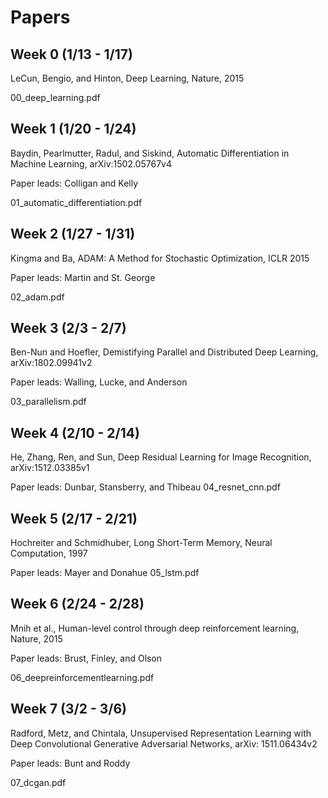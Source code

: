 # Papers

## Week 0 (1/13 - 1/17)
LeCun, Bengio, and Hinton, Deep Learning, Nature, 2015

00\_deep\_learning.pdf

## Week 1 (1/20 - 1/24)
Baydin, Pearlmutter, Radul, and Siskind, Automatic Differentiation in Machine Learning, arXiv:1502.05767v4

Paper leads: Colligan and Kelly 

01\_automatic\_differentiation.pdf

## Week 2 (1/27 - 1/31)
Kingma and Ba, ADAM: A Method for Stochastic Optimization, ICLR 2015

Paper leads: Martin and St. George

02\_adam.pdf

## Week 3 (2/3 - 2/7)
Ben-Nun and Hoefler, Demistifying Parallel and Distributed Deep Learning, arXiv:1802.09941v2

Paper leads: Walling, Lucke, and Anderson

03\_parallelism.pdf

## Week 4 (2/10 - 2/14)
He, Zhang, Ren, and Sun, Deep Residual Learning for Image Recognition, arXiv:1512.03385v1

Paper leads: Dunbar, Stansberry, and Thibeau
04\_resnet\_cnn.pdf

## Week 5 (2/17 - 2/21)
Hochreiter and Schmidhuber, Long Short-Term Memory, Neural Computation, 1997

Paper leads: Mayer and Donahue
05\_lstm.pdf

## Week 6 (2/24 - 2/28)
Mnih et al., Human-level control through deep reinforcement learning, Nature, 2015

Paper leads: Brust, Finley, and Olson

06\_deepreinforcementlearning.pdf

## Week 7 (3/2 - 3/6)
Radford, Metz, and Chintala, Unsupervised Representation Learning with Deep Convolutional Generative Adversarial Networks, arXiv: 1511.06434v2

Paper leads: Bunt and Roddy

07\_dcgan.pdf







